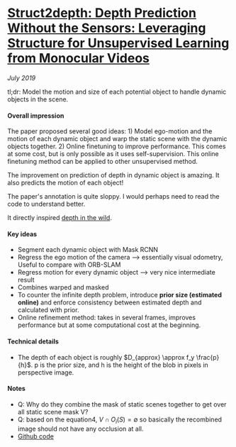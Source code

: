 # [Struct2depth: Depth Prediction Without the Sensors: Leveraging Structure for Unsupervised Learning from Monocular Videos](https://arxiv.org/pdf/1811.06152.pdf) 

_July 2019_

tl;dr: Model the motion and size of each potential object to handle dynamic objects in the scene. 

#### Overall impression
The paper proposed several good ideas: 1) Model ego-motion and the motion of each dynamic object and warp the static scene with the dynamic objects together. 2) Online finetuning to improve performance. This comes at some cost, but is only possible as it uses self-supervision. This online finetuning method can be applied to other unsupervised method.

The improvement on prediction of depth in dynamic object is amazing. It also predicts the motion of each object!

The paper's annotation is quite sloppy. I would perhaps need to read the code to understand better.

It directly inspired [depth in the wild](mono_depth_video_in_the_wild.md).

#### Key ideas
- Segment each dynamic object with Mask RCNN
- Regress the ego motion of the camera --> essentially visual odometry, Useful to compare with ORB-SLAM
- Regress motion for every dynamic object --> very nice intermediate result
- Combines warped and masked 
- To counter the infinite depth problem, introduce **prior size (estimated online)** and enforce consistency between estimated depth and calculated with prior.
- Online refinement method: takes in several frames, improves performance but at some computational cost at the beginning.


#### Technical details
- The depth of each object is roughly $D_{approx} \approx f_y \frac{p}{h}$. p is the prior size, and h is the height of the blob in pixels in perspective image. 

#### Notes
- Q: Why do they combine the mask of static scenes together to get over all static scene mask V?
- Q: based on the equation4, $V \cap O_i(S)=\emptyset$ so basically the recombined image should not have any occlusion at all.
- [Github code](https://github.com/tensorflow/models/tree/master/research/struct2depth)